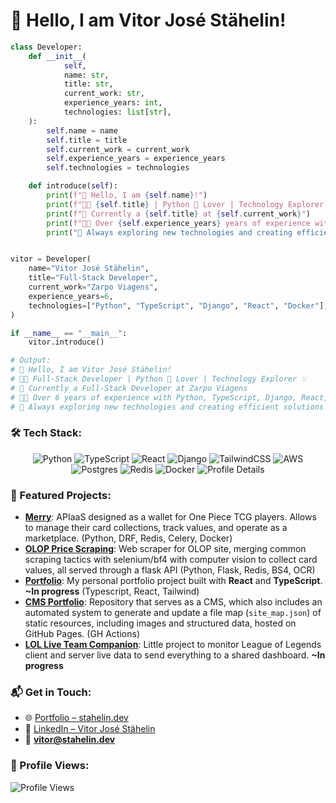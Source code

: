 
# 👋 Hello, I am Vitor José Stähelin!

```python
class Developer:
    def __init__(
            self,
            name: str,
            title: str,
            current_work: str,
            experience_years: int,
            technologies: list[str],
    ):
        self.name = name
        self.title = title
        self.current_work = current_work
        self.experience_years = experience_years
        self.technologies = technologies

    def introduce(self):
        print(f"👋 Hello, I am {self.name}!")
        print(f"🧑‍💻 {self.title} | Python 🐍 Lover | Technology Explorer 💡")
        print(f"💼 Currently a {self.title} at {self.current_work}")
        print(f"👨‍💻 Over {self.experience_years} years of experience with {', '.join(self.technologies)}")
        print("🚀 Always exploring new technologies and creating efficient solutions")


vitor = Developer(
    name="Vitor José Stähelin",
    title="Full-Stack Developer",
    current_work="Zarpo Viagens",
    experience_years=6,
    technologies=["Python", "TypeScript", "Django", "React", "Docker"],
)

if __name__ == "__main__":
    vitor.introduce()

# Output:
# 👋 Hello, I am Vitor José Stähelin!
# 🧑‍💻 Full-Stack Developer | Python 🐍 Lover | Technology Explorer 💡
# 💼 Currently a Full-Stack Developer at Zarpo Viagens
# 👨‍💻 Over 6 years of experience with Python, TypeScript, Django, React, Docker
# 🚀 Always exploring new technologies and creating efficient solutions
```


### 🛠️ Tech Stack:

<p align="center">
  <img src="https://img.shields.io/badge/-Python-3670A0?logo=python&logoColor=ffdd54&style=for-the-badge" alt="Python" />
  <img src="https://img.shields.io/badge/-TypeScript-3178C6?logo=typescript&logoColor=white&style=for-the-badge" alt="TypeScript" />
  <img src="https://img.shields.io/badge/-React-20232a?logo=react&logoColor=61DAFB&style=for-the-badge" alt="React" />
  <img src="https://img.shields.io/badge/-Django-092E20?logo=django&style=for-the-badge" alt="Django" />
  <img src="https://img.shields.io/badge/-Tailwind%20CSS-38B2AC?logo=tailwind-css&style=for-the-badge" alt="TailwindCSS" />
  <img src="https://img.shields.io/badge/-AWS-FF9900?logo=amazon-aws&logoColor=white&style=for-the-badge" alt="AWS" />
  <img src="https://img.shields.io/badge/-PostgreSQL-316192?logo=postgresql&logoColor=white&style=for-the-badge" alt="Postgres" />
  <img src="https://img.shields.io/badge/-Redis-DD0031?logo=redis&logoColor=white&style=for-the-badge" alt="Redis" />
  <img src="https://img.shields.io/badge/-Docker-0db7ed?logo=docker&logoColor=white&style=for-the-badge" alt="Docker" />
  <img src="http://github-profile-summary-cards.vercel.app/api/cards/profile-details?username=VStahelin&theme=github_dark" alt="Profile Details" />
</p>


### 🚀 Featured Projects:

- [**Merry**](https://github.com/GomuGomuu/merry): APIaaS designed as a wallet for One Piece TCG players. Allows to manage their card collections, track values, and operate as a marketplace. (Python, DRF, Redis, Celery, Docker)
- [**OLOP Price Scraping**](https://github.com/GomuGomuu/olop-price-scraping): Web scraper for OLOP site, merging common scraping tactics with selenium/bf4 with computer vision to collect card values, all served through a flask API (Python, Flask, Redis, BS4, OCR)
- [**Portfolio**](https://github.com/VStahelin/portfolio): My personal portfolio project built with **React** and **TypeScript**. **~In progress** (Typescript, React, Tailwind)
- [**CMS Portfolio**](https://github.com/VStahelin/cms-portfolio): Repository that serves as a CMS, which also includes an automated system to generate and update a file map (`site_map.json`) of static resources, including images and structured data, hosted on GitHub Pages. (GH Actions)
- [**LOL Live Team Companion**](https://github.com/VStahelin/lol-live-team-companion): Little project to monitor League of Legends client and server live data to send everything to a shared dashboard. **~In progress**


### 📬 Get in Touch:

- 🌐 [Portfolio – stahelin.dev](https://stahelin.dev)
- 💼 [LinkedIn – Vitor José Stähelin](https://www.linkedin.com/in/vitorjosestahelin/)
- 📧 **vitor@stahelin.dev**

### 👀 Profile Views:

![Profile Views](https://komarev.com/ghpvc/?username=VStahelin&color=blue&style=flat-square)
